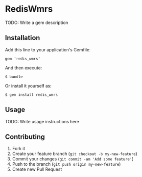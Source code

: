 # RedisWmrs

TODO: Write a gem description

## Installation

Add this line to your application's Gemfile:

    gem 'redis_wmrs'

And then execute:

    $ bundle

Or install it yourself as:

    $ gem install redis_wmrs

## Usage

TODO: Write usage instructions here

## Contributing

1. Fork it
2. Create your feature branch (`git checkout -b my-new-feature`)
3. Commit your changes (`git commit -am 'Add some feature'`)
4. Push to the branch (`git push origin my-new-feature`)
5. Create new Pull Request
